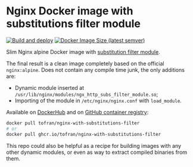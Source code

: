 # Nginx Docker image with substitutions filter module

[![Build and deploy](https://github.com/tofran/nginx-with-substitutions-filter-docker/actions/workflows/build.yaml/badge.svg)](https://github.com/tofran/nginx-with-substitutions-filter-docker/actions/workflows/build.yaml)
[![Docker Image Size (latest semver)](https://img.shields.io/docker/image-size/tofran/nginx-with-substitutions-filter?sort=semver)][DockerHub]

Slim Nginx alpine Docker image with [substitution filter module](http://nginx.org/en/docs/http/ngx_http_sub_module.html).

The final result is a clean image completely based on the official `nginx:alpine`.
Does not contain any compile time junk, the only additions are: 

- Dynamic module inserted at `/usr/lib/nginx/modules/ngx_http_subs_filter_module.so`;
- Importing of the module in `/etc/nginx/nginx.conf` with `load_module`.

Available on [DockerHub][DockerHub] and on [GitHub container registry][GHCR]:

```sh
docker pull tofran/nginx-with-substitutions-filter
# or
docker pull ghcr.io/tofran/nginx-with-substitutions-filter
```

This repo could also be helpful as a recipe for building images with any other dynamic modules, or even as way to extract compiled binaries from them.

[DockerHub]: https://hub.docker.com/r/tofran/nginx-with-substitutions-filter
[GHCR]: https://github.com/tofran/nginx-with-substitutions-filter-docker/pkgs/container/nginx-with-substitutions-filter
